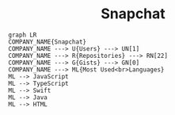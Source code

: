 <h1 align="center">Snapchat</h1>

```mermaid
graph LR
COMPANY_NAME{Snapchat}
COMPANY_NAME ---> U{Users} ---> UN[1]
COMPANY_NAME ---> R{Repositories} ---> RN[22]
COMPANY_NAME ---> G{Gists} ---> GN[0]
COMPANY_NAME ---> ML{Most Used<br>Languages}
ML --> JavaScript
ML --> TypeScript
ML --> Swift
ML --> Java
ML --> HTML
```
